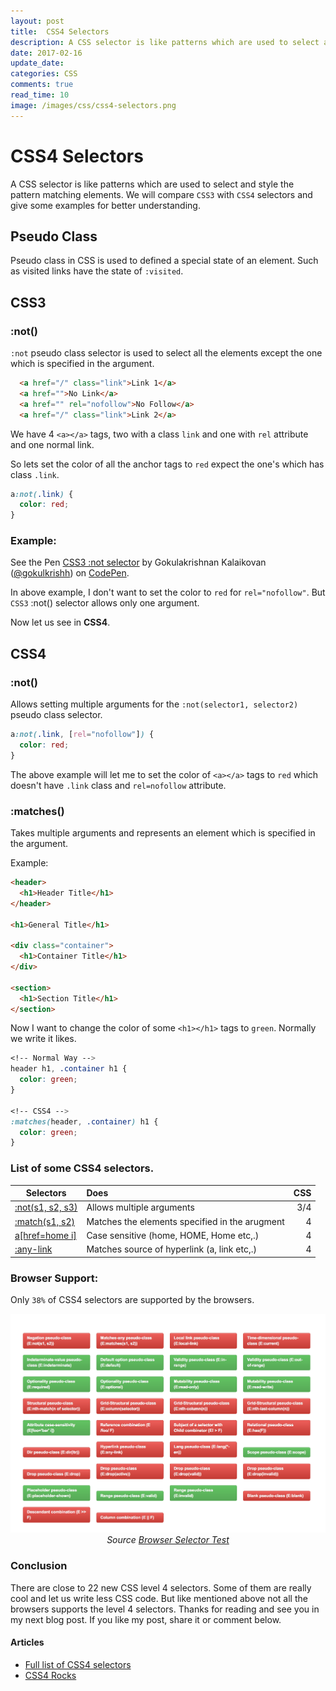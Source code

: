 ```yaml
---
layout: post
title:  CSS4 Selectors
description: A CSS selector is like patterns which are used to select and style the pattern matching elements.
date: 2017-02-16
update_date: 
categories: CSS
comments: true
read_time: 10
image: /images/css/css4-selectors.png
---
```


# CSS4 Selectors

A CSS selector is like patterns which are used to select and style the pattern matching elements. We will compare `CSS3` with `CSS4` selectors and give some examples for better understanding.

## Pseudo Class

Pseudo class in CSS is used to defined a special state of an element. Such as visited links have the state of `:visited`.

## CSS3

### :not()

`:not` pseudo class selector is used to select all the elements except the one which is specified in the argument.

```html
  <a href="/" class="link">Link 1</a>
  <a href="">No Link</a>
  <a href="" rel="nofollow">No Follow</a>
  <a href="/" class="link">Link 2</a>
```

We have 4 `<a></a>` tags, two with a class `link` and one with `rel` attribute and one normal link. 

So lets set the color of all the anchor tags to <span class="color__red">`red`</span> expect the one's which has class `.link`.

```css
a:not(.link) {
  color: red;
}
```

### Example:

<p data-height="265" data-theme-id="dark" data-slug-hash="NdmWWz" data-default-tab="html,result" data-user="gokulkrishh" data-embed-version="2" data-pen-title="CSS3 :not selector" class="codepen">See the Pen <a href="http://codepen.io/gokulkrishh/pen/NdmWWz/">CSS3 :not selector</a> by Gokulakrishnan Kalaikovan (<a href="http://codepen.io/gokulkrishh">@gokulkrishh</a>) on <a href="http://codepen.io">CodePen</a>.</p>

In above example, I don't want to set the color to <span class="color__red">`red`</span> for `rel="nofollow"`. But `CSS3` :not() selector allows only one argument.

Now let us see in <b>CSS4</b>.

## CSS4

### :not()

Allows setting multiple arguments for the `:not(selector1, selector2)` pseudo class selector.

```css
a:not(.link, [rel="nofollow"]) {
  color: red;
}
```

The above example will let me to set the color of `<a></a>` tags to <span class="color__red">`red`</span> which doesn't have `.link` class and `rel=nofollow` attribute.


### :matches()

Takes multiple arguments and represents an element which is specified in the argument.

Example:

```html
<header>
  <h1>Header Title</h1>
</header>

<h1>General Title</h1>

<div class="container">
  <h1>Container Title</h1>
</div>

<section>
  <h1>Section Title</h1>
</section>
```

Now I want to change the color of some `<h1></h1>` tags to <span class="color__green">`green`</span>. Normally we write it likes.

```css
<!-- Normal Way -->
header h1, .container h1 {
  color: green;
}

<!-- CSS4 -->
:matches(header, .container) h1 {
  color: green;
}
```

### List of some CSS4 selectors.

| Selectors                                                                     | Does              | CSS      |
| -------------                                                                 |:--------------------------|---------:|
| <a href="https://www.w3.org/TR/selectors4/#negation">:not(s1, s2, s3)</a>     | Allows multiple arguments | 3/4      |
| <a href="https://www.w3.org/TR/selectors4/#matches">:match(s1, s2)</a>              | Matches the elements specified in the arugment       |   4     |
| <a href="https://www.w3.org/TR/selectors4/#attribute-case">a[href=home i]</a> | Case sensitive (home, HOME, Home etc,.)      |    4     |
| <a href="https://www.w3.org/TR/selectors4/#any-link-pseudo">:any-link</a>     | Matches source of hyperlink (a, link etc,.)      |    4     |

### Browser Support:

Only `38%` of CSS4 selectors are supported by the browsers. 

<img src="/../images/css/css4-support.png" alt="CSS4 Support">

<center><i>Source <a href="http://css4-selectors.com/browser-selector-test/" target="_blank">Browser Selector Test</a></i></center>

### Conclusion

There are close to 22 new CSS level 4 selectors. Some of them are really cool and let us write less CSS code. But like mentioned above not all the browsers supports the level 4 selectors. Thanks for reading and see you in my next blog post. If you like my post, share it or comment below. 

#### Articles

- <a href="https://www.w3.org/TR/selectors4" target="_blank">Full list of CSS4 selectors</a>
- <a href="http://css4.rocks/" target="_blank">CSS4 Rocks</a>

<script async src="https://production-assets.codepen.io/assets/embed/ei.js"></script>
